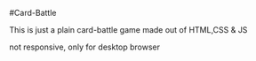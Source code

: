 #Card-Battle

This is just a plain card-battle game made out of HTML,CSS & JS

not responsive, only for desktop browser

